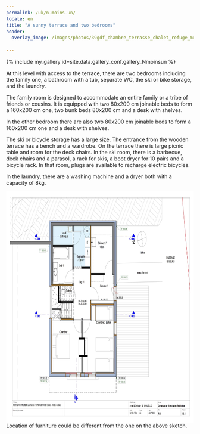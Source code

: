 ```yaml
---
permalink: /uk/n-moins-un/
locale: en
title: "A sunny terrace and two bedrooms"
header:
  overlay_image: /images/photos/39gdf_chambre_terrasse_chalet_refuge_montgesin_plagne.jpg

---
```


{% include my_gallery id=site.data.gallery_conf.gallery_Nmoinsun %}

At this level with access to the terrace, there are two bedrooms including the family one, a bathroom with a tub, separate WC, the ski or bike storage, and the laundry.  

The family room is designed to accommodate an entire family or a tribe of friends or cousins. It is equipped with two 80x200 cm joinable beds to form a 160x200 cm one, two bunk beds 80x200 cm and a desk with shelves.  

In the other bedroom there are also two 80x200 cm joinable beds to form a 160x200 cm one and a desk with shelves.  

The ski or bicycle storage has a large size. The entrance from the wooden terrace has a bench and a wardrobe. On the terrace there is large picnic table and room for the deck chairs. In the ski room, there is a barbecue, deck chairs and a parasol, a rack for skis, a boot dryer for 10 pairs and a bicycle rack. In that room, plugs are available to recharge electric bicycles.  

In the laundry, there are a washing machine and a dryer both with a capacity of 8kg.

<img style="display: block; margin-left: auto; margin-right: auto;" src="/images/plans/planR-1JPEG.jpg" alt="" width="777" height="621" />
Location of furniture could be different from the one on the above sketch.
